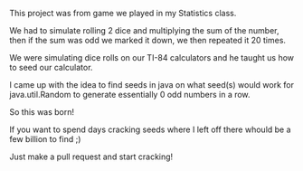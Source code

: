This project was from game we played in my Statistics class.

We had to simulate rolling 2 dice and multiplying the sum of the number, then if the sum was odd we marked it down, we then repeated it 20 times.

We were simulating dice rolls on our TI-84 calculators and he taught us how to seed our calculator.

I came up with the idea to find seeds in java on what seed(s) would work for java.util.Random to generate essentially 0 odd numbers in a row.

So this was born!

If you want to spend days cracking seeds where I left off there whould be a few billion to find ;)

Just make a pull request and start cracking!
